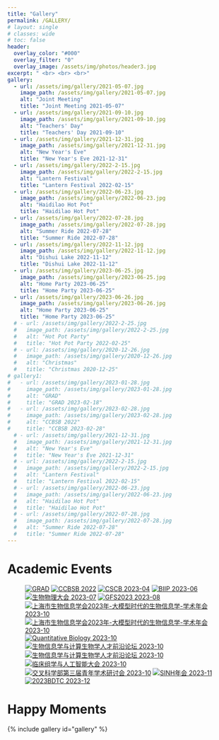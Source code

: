 ```yaml
---
title: "Gallery"
permalink: /GALLERY/
# layout: single
# classes: wide
# toc: false
header:
  overlay_color: "#000"
  overlay_filter: "0"
  overlay_image: /assets/img/photos/header3.jpg
excerpt: " <br> <br> <br>"
gallery:
  - url: /assets/img/gallery/2021-05-07.jpg
    image_path: /assets/img/gallery/2021-05-07.jpg
    alt: "Joint Meeting"
    title: "Joint Meeting 2021-05-07"
  - url: /assets/img/gallery/2021-09-10.jpg
    image_path: /assets/img/gallery/2021-09-10.jpg
    alt: "Teachers' Day"
    title: "Teachers' Day 2021-09-10"
  - url: /assets/img/gallery/2021-12-31.jpg
    image_path: /assets/img/gallery/2021-12-31.jpg
    alt: "New Year's Eve"
    title: "New Year's Eve 2021-12-31"
  - url: /assets/img/gallery/2022-2-15.jpg
    image_path: /assets/img/gallery/2022-2-15.jpg
    alt: "Lantern Festival"
    title: "Lantern Festival 2022-02-15"
  - url: /assets/img/gallery/2022-06-23.jpg
    image_path: /assets/img/gallery/2022-06-23.jpg
    alt: "Haidilao Hot Pot"
    title: "Haidilao Hot Pot"
  - url: /assets/img/gallery/2022-07-28.jpg
    image_path: /assets/img/gallery/2022-07-28.jpg
    alt: "Summer Ride 2022-07-28"
    title: "Summer Ride 2022-07-28"
  - url: /assets/img/gallery/2022-11-12.jpg
    image_path: /assets/img/gallery/2022-11-12.jpg
    alt: "Dishui Lake 2022-11-12"
    title: "Dishui Lake 2022-11-12"
  - url: /assets/img/gallery/2023-06-25.jpg
    image_path: /assets/img/gallery/2023-06-25.jpg
    alt: "Home Party 2023-06-25"
    title: "Home Party 2023-06-25"
  - url: /assets/img/gallery/2023-06-26.jpg
    image_path: /assets/img/gallery/2023-06-26.jpg
    alt: "Home Party 2023-06-25"
    title: "Home Party 2023-06-25"
  # - url: /assets/img/gallery/2022-2-25.jpg
  #   image_path: /assets/img/gallery/2022-2-25.jpg
  #   alt: "Hot Pot Party"
  #   title: "Hot Pot Party 2022-02-25"
  # - url: /assets/img/gallery/2020-12-26.jpg
  #   image_path: /assets/img/gallery/2020-12-26.jpg
  #   alt: "Christmas"
  #   title: "Christmas 2020-12-25"
# gallery1:
#   - url: /assets/img/gallery/2023-01-28.jpg
#     image_path: /assets/img/gallery/2023-01-28.jpg
#     alt: "GRAD"
#     title: "GRAD 2023-02-18"
#   - url: /assets/img/gallery/2023-02-28.jpg
#     image_path: /assets/img/gallery/2023-02-28.jpg
#     alt: "CCBSB 2022"
#     title: "CCBSB 2023-02-28"
  # - url: /assets/img/gallery/2021-12-31.jpg
  #   image_path: /assets/img/gallery/2021-12-31.jpg
  #   alt: "New Year's Eve"
  #   title: "New Year's Eve 2021-12-31"
  # - url: /assets/img/gallery/2022-2-15.jpg
  #   image_path: /assets/img/gallery/2022-2-15.jpg
  #   alt: "Lantern Festival"
  #   title: "Lantern Festival 2022-02-15"
  # - url: /assets/img/gallery/2022-06-23.jpg
  #   image_path: /assets/img/gallery/2022-06-23.jpg
  #   alt: "Haidilao Hot Pot"
  #   title: "Haidilao Hot Pot"
  # - url: /assets/img/gallery/2022-07-28.jpg
  #   image_path: /assets/img/gallery/2022-07-28.jpg
  #   alt: "Summer Ride 2022-07-28"
  #   title: "Summer Ride 2022-07-28"
---
```


# Academic Events

<figure class="third">
  <!-- <a href="/assets/img/gallery/2021-12-02.jpg" title="2021-12-02" alt="2021-12-02">
  <img src="/assets/img/gallery/2021-12-02.jpg" title="2021-12-02" alt="2021-12-02"></a> -->

  <a href="/assets/img/gallery/2023-02-18.jpg" title="GRAD" alt="GRAD">
  <img src="/assets/img/gallery/2023-02-18.jpg" title="GRAD" alt="GRAD"></a>

  <a href="/assets/img/gallery/2022-02-28.jpg" title="CCBSB 2022" alt="CCBSB 2022">
  <img src="/assets/img/gallery/2022-02-28.jpg" title="CCBSB 2022" alt="CCBSB 2022"></a>

  <a href="/assets/img/gallery/2023-04-10.jpg" title="CSCB 2023-04" alt="CSCB 2023-04">
  <img src="/assets/img/gallery/2023-04-10.jpg" title="CSCB 2023-04" alt="CSCB 2023-04"></a>

  <a href="/assets/img/gallery/2023-06-19.jpg" title="BIIP 2023-06" alt="BIIP 2023-06">
  <img src="/assets/img/gallery/2023-06-19.jpg" title="BIIP 2023-06" alt="BIIP 2023-06"></a>

  <a href="/assets/img/gallery/2023-07-20.jpg" title="生物物理大会 2023-07" alt="生物物理大会 2023-07">
  <img src="/assets/img/gallery/2023-07-20.jpg" title="生物物理大会 2023-07" alt="生物物理大会 2023-07"></a>

  <a href="/assets/img/gallery/2023-08-04.jpg" title="GFS2023 2023-08" alt="GFS2023 2023-08">
  <img src="/assets/img/gallery/2023-08-04.jpg" title="GFS2023 2023-08" alt="GFS2023 2023-08"></a>

  <a href="/assets/img/gallery/2023-10-14.jpg" title="上海市生物信息学会2023年-大模型时代的生物信息学-学术年会 2023-10" alt="上海市生物信息学会2023年-大模型时代的生物信息学-学术年会 2023-10">
  <img src="/assets/img/gallery/2023-10-14.jpg" title="上海市生物信息学会2023年-大模型时代的生物信息学-学术年会 2023-10" alt="上海市生物信息学会2023年-大模型时代的生物信息学-学术年会 2023-10"></a>

  <a href="/assets/img/gallery/2023-10-16.jpg" title="上海市生物信息学会2023年-大模型时代的生物信息学-学术年会 2023-10" alt="上海市生物信息学会2023年-大模型时代的生物信息学-学术年会 2023-10">
  <img src="/assets/img/gallery/2023-10-16.jpg" title="上海市生物信息学会2023年-大模型时代的生物信息学-学术年会 2023-10" alt="上海市生物信息学会2023年-大模型时代的生物信息学-学术年会 2023-10"></a>

  <a href="/assets/img/gallery/2023-10-15.jpg" title="Quantitative Biology 2023-10" alt="Quantitative Biology 2023-10">
  <img src="/assets/img/gallery/2023-10-15.jpg" title="Quantitative Biology 2023-10" alt="Quantitative Biology 2023-10"></a>

  <a href="/assets/img/gallery/2023-10-21.JPG" title="生物信息学与计算生物学人才前沿论坛 2023-10" alt="生物信息学与计算生物学人才前沿论坛 2023-10">
  <img src="/assets/img/gallery/2023-10-21.JPG" title="生物信息学与计算生物学人才前沿论坛 2023-10" alt="生物信息学与计算生物学人才前沿论坛 2023-10"></a>

  <a href="/assets/img/gallery/2023-10-21-22.JPG" title="生物信息学与计算生物学人才前沿论坛 2023-10" alt="生物信息学与计算生物学人才前沿论坛 2023-10">
  <img src="/assets/img/gallery/2023-10-21-22.JPG" title="生物信息学与计算生物学人才前沿论坛 2023-10" alt="生物信息学与计算生物学人才前沿论坛 2023-10"></a>
  
  <a href="/assets/img/gallery/2023-10-22.jpg" title="临床组学与人工智能大会 2023-10" alt="临床组学与人工智能大会 2023-10">
  <img src="/assets/img/gallery/2023-10-22.jpg" title="临床组学与人工智能大会 2023-10" alt="临床组学与人工智能大会 2023-10"></a>

  <a href="/assets/img/gallery/2023-10-24.jpg" title="交叉科学部第三届青年学术研讨会 2023-10" alt="交叉科学部第三届青年学术研讨会 2023-10">
  <img src="/assets/img/gallery/2023-10-24.jpg" title="交叉科学部第三届青年学术研讨会 2023-10" alt="交叉科学部第三届青年学术研讨会 2023-10"></a>

  <a href="/assets/img/gallery/2023-11-22.jpg" title="SINH年会 2023-11" alt="SINH年会 2023-11">
  <img src="/assets/img/gallery/2023-11-22.jpg" title="SINH年会 2023-11" alt="SINH年会 2023-11"></a>

  <a href="/assets/img/gallery/2023-12-24.jpg" title="2023BDTC 2023-12" alt="2023BDTC 2023-12">
  <img src="/assets/img/gallery/2023-12-24.jpg" title="2023BDTC 2023-12" alt="2023BDTC 2023-12"></a>

</figure>


# Happy Moments

{% include gallery id="gallery" %}
